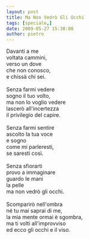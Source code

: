 ```yaml
---
layout: post
title: Ma Non Vedrò Gli Occhi
tags: [speciale,]
date: 2009-05-27 15:38:00
author: pietro
---
```

Davanti a me<br/>voltata cammini,<br/>verso un dove<br/>che non conosco,<br/>e chissà chi sei.<br/><br/>Senza farmi vedere<br/>sogno il tuo volto,<br/>ma non lo voglio vedere<br/>lascerò all'incertezza<br/>il privilegio del capire.<br/><br/>Senza farmi sentire<br/>ascolto la tua voce<br/>e sogno<br/>come mi parleresti,<br/>se saresti così.<br/><br/>Senza sfiorarti<br/>provo a immaginare<br/>guardo le mani<br/>la pelle<br/>ma non vedrò gli occhi.<br/><br/>Scomparirò nell'ombra<br/>né tu mai saprai di me,<br/>la mia mente ormai è sgombra,<br/>ma ti volti all'improvviso<br/>ed ecco gli occhi e il viso.
